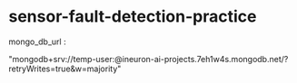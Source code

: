 # sensor-fault-detection-practice

mongo_db_url :

"mongodb+srv://temp-user:@ineuron-ai-projects.7eh1w4s.mongodb.net/?retryWrites=true&w=majority"